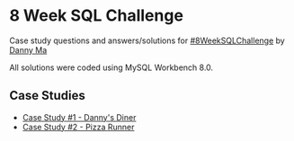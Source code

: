 # 8 Week SQL Challenge
Case study questions and answers/solutions for [#8WeekSQLChallenge](https://8weeksqlchallenge.com/ "8 Week SQL Challenge") by [Danny Ma](https://www.datawithdanny.com/ "Data With Danny")

All solutions were coded using MySQL Workbench 8.0.

## Case Studies
* [Case Study #1 - Danny's Diner](https://8weeksqlchallenge.com/case-study-1/)
* [Case Study #2 - Pizza Runner](https://8weeksqlchallenge.com/case-study-2/)
